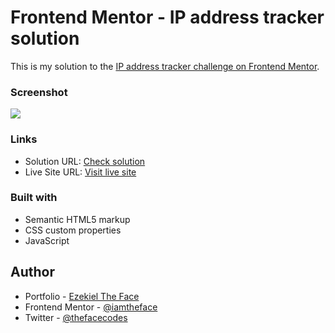# Frontend Mentor - IP address tracker solution

This is my solution to the [IP address tracker challenge on Frontend Mentor](https://www.frontendmentor.io/challenges/ip-address-tracker-I8-0yYAH0).

### Screenshot

![](./images/screenshot.png)

### Links

- Solution URL: [Check solution](https://www.frontendmentor.io/solutions/ip-address-tracker-koNTA8H-o6)
- Live Site URL: [Visit live site](https://thefaceiptracker.vercel.app)

### Built with

- Semantic HTML5 markup
- CSS custom properties
- JavaScript

## Author

- Portfolio - [Ezekiel The Face](https://thefaccodes.web.app)
- Frontend Mentor - [@iamtheface](https://www.frontendmentor.io/profile/iamtheface)
- Twitter - [@thefacecodes](https://www.twitter.com/thefacecodes)
